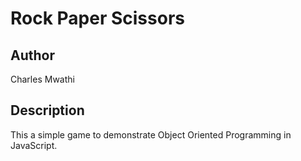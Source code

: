 # Rock Paper Scissors

## Author
Charles Mwathi

## Description
This a simple game to demonstrate Object Oriented Programming in JavaScript.

